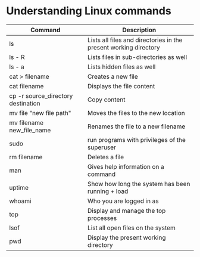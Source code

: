 # Understanding Linux commands

Command | Description
--- | ---
ls | Lists all files and directories in the present working directory
ls - R  | Lists files in sub-directories as well 
ls - a | Lists hidden files as well
cat > filename | Creates a new file 
cat filename | Displays the file content 
cp -r source_directory destination | Copy content
mv file "new file path" | Moves the files to the new location
mv filename new_file_name | Renames the file to a new filename
sudo | run programs with privileges of the superuser
rm filename | Deletes a file 
man | Gives help information on a command
uptime | Show how long the system has been running + load
whoami | Who you are logged in as
top | Display and manage the top processes
lsof | List all open files on the system
pwd | Display the present working directory
